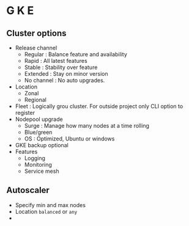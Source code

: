 # G K E

## Cluster options
- Release channel
    - Regular : Balance feature and availability
    - Rapid : All latest features
    - Stable : Stability over feature
    - Extended : Stay on minor version 
    - No channel : No auto upgrades.
- Location 
    - Zonal
    - Regional
- Fleet : Logically grou cluster. For outside project only CLI option to register
- Nodepool upgrade
    - Surge : Manage how many nodes at a time rolling
    - Blue/green
    - OS : Optimized, Ubuntu or windows
- GKE backup optional
- Features
    - Logging
    - Monitoring
    - Service mesh
    

## Autoscaler
- Specify min and max nodes
- Location `balanced` or `any`
- 